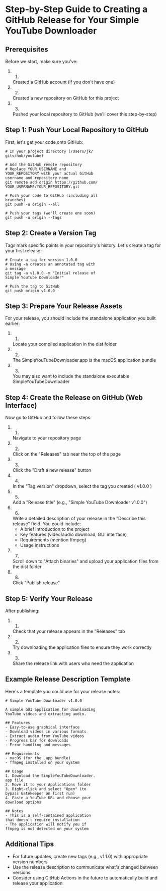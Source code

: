 # Step-by-Step Guide to Creating a GitHub Release for Your Simple YouTube Downloader
## Prerequisites
Before we start, make sure you've:

1. 1.
   Created a GitHub account (if you don't have one)
2. 2.
   Created a new repository on GitHub for this project
3. 3.
   Pushed your local repository to GitHub (we'll cover this step-by-step)
## Step 1: Push Your Local Repository to GitHub
First, let's get your code onto GitHub:

```
# In your project directory (/Users/jk/
gits/hub/youtube)

# Add the GitHub remote repository
# Replace YOUR_USERNAME and 
YOUR_REPOSITORY with your actual GitHub 
username and repository name
git remote add origin https://github.com/
YOUR_USERNAME/YOUR_REPOSITORY.git

# Push your code to GitHub (including all 
branches)
git push -u origin --all

# Push your tags (we'll create one soon)
git push -u origin --tags
```
## Step 2: Create a Version Tag
Tags mark specific points in your repository's history. Let's create a tag for your first release:

```
# Create a tag for version 1.0.0
# Using -a creates an annotated tag with 
a message
git tag -a v1.0.0 -m "Initial release of 
Simple YouTube Downloader"

# Push the tag to GitHub
git push origin v1.0.0
```
## Step 3: Prepare Your Release Assets
For your release, you should include the standalone application you built earlier:

1. 1.
   Locate your compiled application in the dist folder
2. 2.
   The SimpleYouTubeDownloader.app is the macOS application bundle
3. 3.
   You may also want to include the standalone executable SimpleYouTubeDownloader
## Step 4: Create the Release on GitHub (Web Interface)
Now go to GitHub and follow these steps:

1. 1.
   Navigate to your repository page
2. 2.
   Click on the "Releases" tab near the top of the page
3. 3.
   Click the "Draft a new release" button
4. 4.
   In the "Tag version" dropdown, select the tag you created ( v1.0.0 )
5. 5.
   Add a "Release title" (e.g., "Simple YouTube Downloader v1.0.0")
6. 6.
   Write a detailed description of your release in the "Describe this release" field. You could include:
   - A brief introduction to the project
   - Key features (video/audio download, GUI interface)
   - Requirements (mention ffmpeg)
   - Usage instructions
7. 7.
   Scroll down to "Attach binaries" and upload your application files from the dist folder
8. 8.
   Click "Publish release"
## Step 5: Verify Your Release
After publishing:

1. 1.
   Check that your release appears in the "Releases" tab
2. 2.
   Try downloading the application files to ensure they work correctly
3. 3.
   Share the release link with users who need the application
## Example Release Description Template
Here's a template you could use for your release notes:

```
# Simple YouTube Downloader v1.0.0

A simple GUI application for downloading 
YouTube videos and extracting audio.

## Features
- Easy-to-use graphical interface
- Download videos in various formats
- Extract audio from YouTube videos
- Progress bar for downloads
- Error handling and messages

## Requirements
- macOS (for the .app bundle)
- ffmpeg installed on your system

## Usage
1. Download the SimpleYouTubeDownloader.
app file
2. Move it to your Applications folder
3. Right-click and select "Open" (to 
bypass Gatekeeper on first run)
4. Paste a YouTube URL and choose your 
download options

## Notes
- This is a self-contained application 
that doesn't require installation
- The application will notify you if 
ffmpeg is not detected on your system
```
## Additional Tips
- For future updates, create new tags (e.g., v1.1.0) with appropriate version numbers
- Use the release description to communicate what's changed between versions
- Consider using GitHub Actions in the future to automatically build and release your application